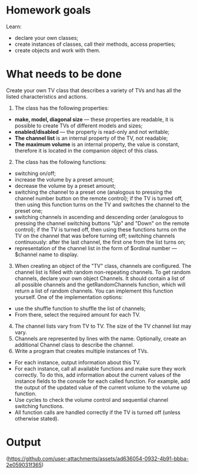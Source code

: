 # Homework goals
Learn:
- declare your own classes;
- create instances of classes, call their methods, access properties;
- create objects and work with them.

# What needs to be done
Create your own TV class that describes a variety of TVs and has all the listed characteristics and actions.
1. The class has the following properties:
  - **make, model, diagonal size** — these properties are readable, it is possible to create TVs of different models and sizes;
  - **enabled/disabled** — the property is read-only and not writable;
  - **The channel list** is an internal property of the TV, not readable;
  - **The maximum volume** is an internal property, the value is constant, therefore it is located in the companion object of this class.
2. The class has the following functions:
  - switching on/off;
  - increase the volume by a preset amount;
  - decrease the volume by a preset amount;
  - switching the channel to a preset one (analogous to pressing the channel number button on the remote control); if the TV is turned off, then using this function turns on the TV and switches the channel to the preset one;
  - switching channels in ascending and descending order (analogous to pressing the channel switching buttons "Up" and "Down" on the remote control); if the TV is turned off, then using these functions turns on the TV on the channel that was before turning off; switching channels continuously: after the last channel, the first one from the list turns on;
  - representation of the channel list in the form of $ordinal number — $channel name to display.
3. When creating an object of the "TV" class, channels are configured. The channel list is filled with random non-repeating channels. To get random channels, declare your own object Channels. It should contain a list of all possible channels and the getRandomChannels function, which will return a list of random channels. You can implement this function yourself. One of the implementation options:
  - use the shuffle function to shuffle the list of channels;
  - From there, select the required amount for each TV.
4. The channel lists vary from TV to TV. The size of the TV channel list may vary.
5. Channels are represented by lines with the name. Optionally, create an additional Channel class to describe the channel.
6. Write a program that creates multiple instances of TVs.
  - For each instance, output information about this TV.
  - For each instance, call all available functions and make sure they work correctly. To do this, add information about the current values of the instance fields to the console for each called function. For example, add the output of the updated value of the current volume to the volume up function.
  - Use cycles to check the volume control and sequential channel switching functions.
  - All function calls are handled correctly if the TV is turned off (unless otherwise stated).

# Output
(https://github.com/user-attachments/assets/ad636054-0932-4b91-bbba-2e059031f365)
